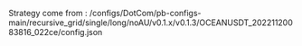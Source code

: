 Strategy come from : /configs/DotCom/pb-configs-main/recursive_grid/single/long/noAU/v0.1.x/v0.1.3/OCEANUSDT_20221120083816_022ce/config.json